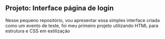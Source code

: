 ## Projeto: Interface página de login 

Nesse pequeno repositório, vou apresentar essa simples interface criada como um evento de teste, foi meu primeiro projeto utilizando HTML para estrutura e CSS em estilização
